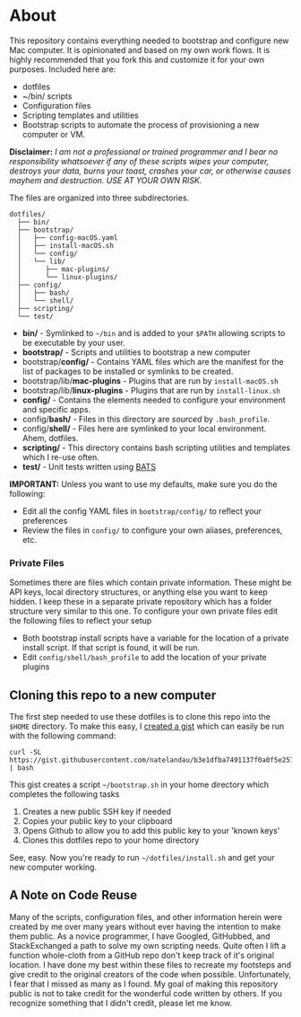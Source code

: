 # About
This repository contains everything needed to bootstrap and configure new Mac computer. It is opinionated and based on my own work flows. It is highly recommended that you fork this and customize it for your own purposes. Included here are:

* dotfiles
* ~/bin/ scripts
* Configuration files
* Scripting templates and utilities
* Bootstrap scripts to automate the process of provisioning a new computer or VM.

**Disclaimer:**  *I am not a professional or trained programmer and I bear no responsibility whatsoever if any of these scripts wipes your computer, destroys your data, burns your toast, crashes your car, or otherwise causes mayhem and destruction.  USE AT YOUR OWN RISK.*

The files are organized into three subdirectories.

```
dotfiles/
  ├── bin/
  ├── bootstrap/
  │   ├── config-macOS.yaml
  │   ├── install-macOS.sh
  │   └── config/
  │   └── lib/
  │      ├── mac-plugins/
  │      └── linux-plugins/
  ├── config/
  │   ├── bash/
  │   └── shell/
  ├── scripting/
  └── test/
```

* **bin/** - Symlinked to `~/bin` and is added to your `$PATH` allowing scripts to be executable by your user.
* **bootstrap/** - Scripts and utilities to bootstrap a new computer
* bootstrap/**config/** - Contains YAML files which are the manifest for the list of packages to be installed or symlinks to be created.
* bootstrap/lib/**mac-plugins** - Plugins that are run by `install-macOS.sh`
* bootstrap/lib/**linux-plugins** - Plugins that are run by `install-linux.sh`
* **config/** - Contains the elements needed to configure your environment and specific apps.
* config/**bash/** - Files in this directory are *sourced* by `.bash_profile`.
* config/**shell/** - Files here are symlinked to your local environment. Ahem, dotfiles.
* **scripting/** - This directory contains bash scripting utilities and templates which I re-use often.
* **test/** - Unit tests written using [BATS](https://github.com/sstephenson/bats)

**IMPORTANT:** Unless you want to use my defaults, make sure you do the following:

* Edit all the config YAML files in `bootstrap/config/` to reflect your preferences
* Review the files in `config/` to configure your own aliases, preferences, etc.

### Private Files
Sometimes there are files which contain private information. These might be API keys, local directory structures, or anything else you want to keep hidden. I keep these in a separate private repository which has a folder structure very similar to this one. To configure your own private files edit the following files to reflect your setup

* Both bootstrap install scripts have a variable for the location of a private install script.  If that script is found, it will be run.
* Edit `config/shell/bash_profile` to add the location of your private plugins

## Cloning this repo to a new computer
The first step needed to use these dotfiles is to clone this repo into the `$HOME` directory.  To make this easy, I [created a gist](https://gist.github.com/natelandau/b3e1dfba7491137f0a0f5e25721fffc2) which can easily be run with the following command:

```
curl -SL https://gist.githubusercontent.com/natelandau/b3e1dfba7491137f0a0f5e25721fffc2/raw/d98763695a0ddef1de9db2383f43149005423f20/bootstrapNewMac | bash
```

This gist creates a script `~/bootstrap.sh` in your home directory which completes the following tasks

1. Creates a new public SSH key if needed
2. Copies your public key to your clipboard
3. Opens Github to allow you to add this public key to your 'known keys'
4. Clones this dotfiles repo to your home directory

See, easy. Now you're ready to run `~/dotfiles/install.sh` and get your new computer working.

## A Note on Code Reuse
Many of the scripts, configuration files, and other information herein were created by me over many years without ever having the intention to make them public. As a novice programmer, I have Googled, GitHubbed, and StackExchanged a path to solve my own scripting needs.  Quite often I lift a function whole-cloth from a GitHub repo don't keep track of it's original location. I have done my best within these files to recreate my footsteps and give credit to the original creators of the code when possible. Unfortunately, I fear that I missed as many as I found. My goal of making this repository public is not to take credit for the wonderful code written by others. If you recognize something that I didn't credit, please let me know.